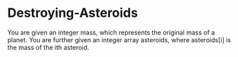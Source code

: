 # Destroying-Asteroids
You are given an integer mass, which represents the original mass of a planet. You are further given an integer array asteroids, where asteroids[i] is the mass of the ith asteroid.
